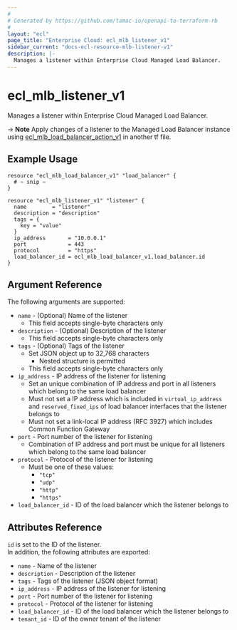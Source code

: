 ```yaml
---
#
# Generated by https://github.com/tamac-io/openapi-to-terraform-rb
#
layout: "ecl"
page_title: "Enterprise Cloud: ecl_mlb_listener_v1"
sidebar_current: "docs-ecl-resource-mlb-listener-v1"
description: |-
  Manages a listener within Enterprise Cloud Managed Load Balancer.
---
```


# ecl\_mlb\_listener\_v1

Manages a listener within Enterprise Cloud Managed Load Balancer.

-> **Note** Apply changes of a listener to the Managed Load Balancer instance using [ecl_mlb_load_balancer_action_v1](./ecl_mlb_load_balancer_action_v1) in another tf file.

## Example Usage

```hcl
resource "ecl_mlb_load_balancer_v1" "load_balancer" {
  # ~ snip ~
}

resource "ecl_mlb_listener_v1" "listener" {
  name        = "listener"
  description = "description"
  tags = {
    key = "value"
  }
  ip_address       = "10.0.0.1"
  port             = 443
  protocol         = "https"
  load_balancer_id = ecl_mlb_load_balancer_v1.load_balancer.id
}
```

## Argument Reference

The following arguments are supported:

* `name` - (Optional) Name of the listener
    * This field accepts single-byte characters only
* `description` - (Optional) Description of the listener
    * This field accepts single-byte characters only
* `tags` - (Optional) Tags of the listener
    * Set JSON object up to 32,768 characters
        * Nested structure is permitted
    * This field accepts single-byte characters only
* `ip_address` - IP address of the listener for listening
    * Set an unique combination of IP address and port in all listeners which belong to the same load balancer
    * Must not set a IP address which is included in `virtual_ip_address` and `reserved_fixed_ips` of load balancer interfaces that the listener belongs to
    * Must not set a link-local IP address (RFC 3927) which includes Common Function Gateway
* `port` - Port number of the listener for listening
    * Combination of IP address and port must be unique for all listeners which belong to the same load balancer
* `protocol` - Protocol of the listener for listening
    * Must be one of these values:
        * `"tcp"`
        * `"udp"`
        * `"http"`
        * `"https"`
* `load_balancer_id` - ID of the load balancer which the listener belongs to

## Attributes Reference

`id` is set to the ID of the listener.<br>
In addition, the following attributes are exported:

* `name` - Name of the listener
* `description` - Description of the listener
* `tags` - Tags of the listener (JSON object format)
* `ip_address` - IP address of the listener for listening
* `port` - Port number of the listener for listening
* `protocol` - Protocol of the listener for listening
* `load_balancer_id` - ID of the load balancer which the listener belongs to
* `tenant_id` - ID of the owner tenant of the listener
